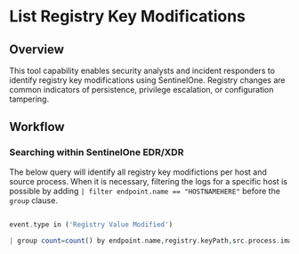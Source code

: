 # List Registry Key Modifications

## Overview

This tool capability enables security analysts and incident responders to identify registry key modifications using SentinelOne. Registry changes are common indicators of persistence, privilege escalation, or configuration tampering.

## Workflow
### Searching within SentinelOne EDR/XDR

The below query will identify all registry key modifictions per host and source process. When it is necessary, filtering the logs for a specific host is possible by adding `| filter endpoint.name == "HOSTNAMEHERE"` before the `group` clause.

```php

event.type in ('Registry Value Modified')

| group count=count() by endpoint.name,registry.keyPath,src.process.image.path

```